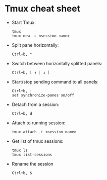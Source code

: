 # Tmux cheat sheet

- Start Tmux:

      tmux
      tmux new -s <session name>

- Split pane horizontally:

      Ctrl+b, "

- Switch between horizontally splitted panels:

      Ctrl+b, [ ↑ | ↓ ]

- Start/stop sending command to all panels:

      Ctrl+b, :
      set synchronize-panes on/off

- Detach from a session:

      Ctrl+b, d

- Attach to running session:

      tmux attach -t <session name>

- Get list of tmux sessions:

      tmux ls
      tmux list-sessions

- Rename the session

      Ctrl+b, $
